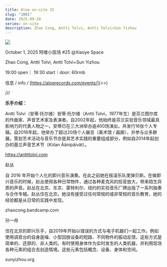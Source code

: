 ```yaml
---
title: Aloe on-site 25
slug: "1001"
date: 2025-09-20
series: on-site
description: Zhao Cong, Antti Tolvi, Antti Tolvi+Sun Yizhou
---
```

![](/images/uploads/on-site-25.jpg)

October 1, 2025 阿喽小现场 #25 @Xiaoye Space

Zhao Cong, Antti Tolvi, Antti Tolvi+Sun Yizhou

19:00 open｜ 19:30 start｜door: 60rmb

信息 / info / [https://aloerecords.com/events/](<>)

///

**乐手介绍：**

Antti Tolvi（安蒂·托尔维）安蒂·托尔维（Antti Tolvi，1977年生）是芬兰图尔库的作曲家、声音艺术家及表演者。自2002年起，他始终是芬兰实验音乐领域最具影响力的代表人物之一。安蒂已在三大洲举办逾400场演出，并发行16张个人专辑。自2016年起，他举办了超过20场个人展览（美术馆 / 画廊），并参与众多群展。策划艺术活动与音乐节亦是其艺术实践的重要组成部分，例如自2014年起创办的基兰声音艺术节（Kiilan Äänipäivät）。 

https://anttitolvi.com

赵丛

自 2016 年开始个人化的即兴音乐演奏。在此之前她在摇滚乐队里弹贝斯。在做即兴音乐的时候，赵丛使用各种日常物件，通过各种麦克风的拾音放大，带来陌生异质的声音。赵丛在北京、东京、蒙特利尔、纽约的实验音乐厂牌出版了一系列独奏与合作专辑。赵丛住在北京。她没有接受过任何常规的或非常规的音乐教育，她的经验都是从日常的实践中发现。

zhaocong.bandcamp.com

孙一舟

住在北京的即兴乐手，自2019年开始以错误的方式与电子机器们一起工作。例如使用调音台的自身底噪、小型回放设备的短路、不同物件的振动反馈。这些方式是简单的、还原的、非人类的。有时使用身体作为实时发生的人类机器，并利用现场各种元素的组合去创造情境。这些元素包括概念、设备、身体和空间。

sunyizhou.org
